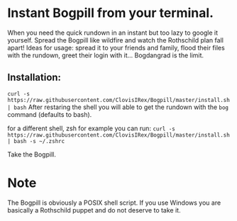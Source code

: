 # Instant Bogpill from your terminal.

When you need the quick rundown in an instant but too lazy to google it yourself.
Spread the Bogpill like wildfire and watch the Rothschild plan fall apart!
Ideas for usage: spread it to your friends and family, flood their files with the rundown, greet their login with it... Bogdangrad is the limit.

## Installation:
`curl -s https://raw.githubusercontent.com/ClovisIRex/Bogpill/master/install.sh | bash`
After restaring the shell you will able to get the rundown with the `bog` command (defaults to bash).

for a different shell, zsh for example you can run:
`curl -s https://raw.githubusercontent.com/ClovisIRex/Bogpill/master/install.sh | bash -s ~/.zshrc`

Take the Bogpill.

# Note
The Bogpill is obviously a POSIX shell script. If you use Windows you are basically a Rothschild puppet and do not deserve to take it.
